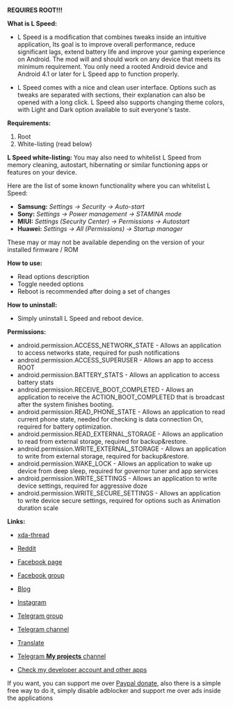 **REQUIRES ROOT!!!**

**What is L Speed:**
- L Speed is a modification that combines tweaks inside an intuitive application, Its goal is to improve overall performance, reduce significant lags, extend battery life and improve your gaming experience on Android.
The mod will and should work on any device that meets its minimum requirement.
You only need a rooted Android device and Android 4.1 or later for L Speed app to function properly.

- L Speed comes with a nice and clean user interface. Options such as tweaks are separated with sections, their explanation can also be opened with a long click. L Speed also supports changing theme colors, with Light and Dark option available to suit everyone's taste.

**Requirements:**
1. Root
2. White-listing (read below)

**L Speed white-listing:**
You may also need to whitelist L Speed from memory cleaning, autostart, hibernating or similar functioning apps or features on your device.

Here are the list of some known functionality where you can whitelist L Speed:
- **Samsung:** *Settings -> Security -> Auto-start*
- **Sony:** *Settings -> Power management -> STAMINA mode*
- **MIUI:** *Settings (Security Center) -> Permissions -> Autostart*
- **Huawei:** *Settings -> All (Permissions) -> Startup manager*

These may or may not be available depending on the version of your installed firmware / ROM

**How to use:**
- Read options description
- Toggle needed options
- Reboot is recommended after doing a set of changes

**How to uninstall:**
- Simply uninstall L Speed and reboot device.

**Permissions:**
- android.permission.ACCESS_NETWORK_STATE - Allows an application to access networks state, required for push notifications
- android.permission.ACCESS_SUPERUSER - Allows an app to access ROOT
- android.permission.BATTERY_STATS - Allows an application to access battery stats
- android.permission.RECEIVE_BOOT_COMPLETED - Allows an application to receive the ACTION_BOOT_COMPLETED that is broadcast after the system finishes booting.
- android.permission.READ_PHONE_STATE - Allows an application to read current phone state, needed for checking is data connection On, required for battery optimization.
- android.permission.READ_EXTERNAL_STORAGE - Allows an application to read from external storage, required for backup&restore.
- android.permission.WRITE_EXTERNAL_STORAGE - Allows an application to write from external storage, required for backup&restore.
- android.permission.WAKE_LOCK - Allows an application to wake up device from deep sleep, required for governor tuner and app services
- android.permission.WRITE_SETTINGS - Allows an application to write device settings, required for aggressive doze
- android.permission.WRITE_SECURE_SETTINGS - Allows an application to write device secure settings, required for options such as Animation duration scale


**Links:**
- [xda-thread](https://forum.xda-developers.com/apps/l-speed)
- [Reddit](https://www.reddit.com/r/LSpeedOptimizer/)
- [Facebook page](https://www.facebook.com/LSpeedAndroidOptimizer)
- [Facebook group](https://www.facebook.com/groups/169281933668021/?source_id=1503157226676471)
- [Blog](https:/lspeed2016.wordpress.com)
- [Instagram](https://instagram.com/p/BxUcz0zlVUj/?igshid=1ib59rrsrjffl)
- [Telegram group](https://t.me/LSpeedDiscussion)
- [Telegram channel](https://t.me/LSpeedChannel)
- [Translate](https://forum.xda-developers.com/apps/l-speed/translating-help-translating-l-speed-t3587252)
- [Telegram **My projects** channel](https://t.me/paget96_projects_channel)

- [Check my developer account and other apps](https://play.google.com/store/apps/dev?id=6924549437581780390&hl=en)

If you want, you can support me over [Paypal donate](https://paypal.me/Paget96), also there is a simple free way to do it, simply disable adblocker and support me over ads inside the applications


